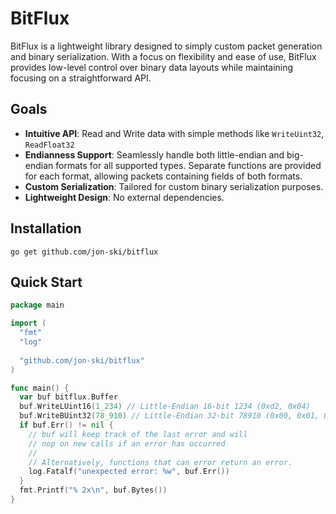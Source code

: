 # BitFlux

BitFlux is a lightweight library designed to simply custom packet generation and binary serialization.
With a focus on flexibility and ease of use, BitFlux provides low-level control over binary data layouts while maintaining focusing on a straightforward API.

## Goals

- **Intuitive API**: Read and Write data with simple methods like `WriteUint32`, `ReadFloat32`
- **Endianness Support**: Seamlessly handle both little-endian and big-endian formats for all supported types. Separate functions are provided for each format, allowing packets containing fields of both formats.
- **Custom Serialization**: Tailored for custom binary serialization purposes.
- **Lightweight Design**: No external dependencies.

## Installation

```
go get github.com/jon-ski/bitflux
```

## Quick Start

```go
package main

import (
  "fmt"
  "log"
  
  "github.com/jon-ski/bitflux"
)

func main() {
  var buf bitflux.Buffer
  buf.WriteLUint16(1_234) // Little-Endian 16-bit 1234 (0xd2, 0x04)
  buf.WriteBUint32(78_910) // Little-Endian 32-bit 78910 (0x00, 0x01, 0x34, 0x3e)
  if buf.Err() != nil {
    // buf will keep track of the last error and will
    // nop on new calls if an error has occurred
    // 
    // Alternatively, functions that can error return an error.
    log.Fatalf("unexpected error: %w", buf.Err())
  }
  fmt.Printf("% 2x\n", buf.Bytes())
}
```
